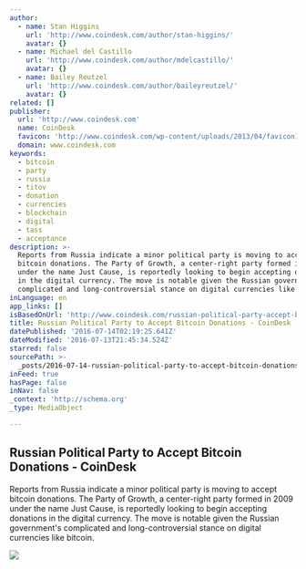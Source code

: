 ```yaml
---
author:
  - name: Stan Higgins
    url: 'http://www.coindesk.com/author/stan-higgins/'
    avatar: {}
  - name: Michael del Castillo
    url: 'http://www.coindesk.com/author/mdelcastillo/'
    avatar: {}
  - name: Bailey Reutzel
    url: 'http://www.coindesk.com/author/baileyreutzel/'
    avatar: {}
related: []
publisher:
  url: 'http://www.coindesk.com'
  name: CoinDesk
  favicon: 'http://www.coindesk.com/wp-content/uploads/2013/04/favicon1.ico'
  domain: www.coindesk.com
keywords:
  - bitcoin
  - party
  - russia
  - titov
  - donation
  - currencies
  - blockchain
  - digital
  - tass
  - acceptance
description: >-
  Reports from Russia indicate a minor political party is moving to accept
  bitcoin donations. The Party of Growth, a center-right party formed in 2009
  under the name Just Cause, is reportedly looking to begin accepting donations
  in the digital currency. The move is notable given the Russian government's
  complicated and long-controversial stance on digital currencies like bitcoin.
inLanguage: en
app_links: []
isBasedOnUrl: 'http://www.coindesk.com/russian-political-party-accept-bitcoin-donations/'
title: Russian Political Party to Accept Bitcoin Donations - CoinDesk
datePublished: '2016-07-14T02:19:25.641Z'
dateModified: '2016-07-13T21:45:34.524Z'
starred: false
sourcePath: >-
  _posts/2016-07-14-russian-political-party-to-accept-bitcoin-donations-coinde.md
inFeed: true
hasPage: false
inNav: false
_context: 'http://schema.org'
_type: MediaObject

---
```

<article style=""><h1>Russian Political Party to Accept Bitcoin Donations - CoinDesk</h1><p>Reports from Russia indicate a minor political party is moving to accept bitcoin donations. The Party of Growth, a center-right party formed in 2009 under the name Just Cause, is reportedly looking to begin accepting donations in the digital currency. The move is notable given the Russian government's complicated and long-controversial stance on digital currencies like bitcoin.</p><img src="https://media.coindesk.com/uploads/2016/07/Titov.jpg" /></article>